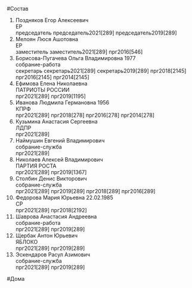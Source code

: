 #Состав  
1. Поздняков Егор Алексеевич  
    ЕР  
    председатель председатель2021[289] председатель2019[289]  
2. Мелоян Люся Ашотовна  
    ЕР  
    заместитель заместитель2021[289] прг2016[546]  
3. Борисова-Пугачева Ольга Владимировна 1977  
    собрание-работа  
    секретарь секретарь2021[289] секретарь2019[289] прг2018[2145] прг2016[2145] прг2014[2145]  
4. Ефимова Елена Николаевна  
    ПАТРИОТЫ РОССИИ  
    прг2021[289] прг2019[1195]  
5. Иванова Людмила Германовна 1956  
    КПРФ  
    прг2021[289] прг2018[278] прг2016[278] прг2014[278]  
6. Кузьмина Анастасия Сергеевна  
    ЛДПР  
    прг2021[289]  
7. Наймушин Евгений Владимирович  
    собрание-служба  
    прг2021[289]  
8. Николаев Алексей Владимирович  
    ПАРТИЯ РОСТА  
    прг2021[289] прг2019[1367]  
9. Столбин Денис Викторович  
    собрание-служба  
    прг2021[289] прг2019[289] прг2018[289] прг2016[289]  
10. Федорова Мария Юрьевна 22.02.1985  
    СР  
    прг2021[289] прг2018[2192]  
11. Шаврова Анастасия Андреевна  
    собрание-работа  
    прг2021[289] прг2019[289]  
12. Щербак Антон Юрьевич  
    ЯБЛОКО  
    прг2021[289] прг2019[289]  
13. Эскендаров Расул Азимович  
    собрание-служба  
    прг2021[289] прг2019[289]  

#Дома  
  

